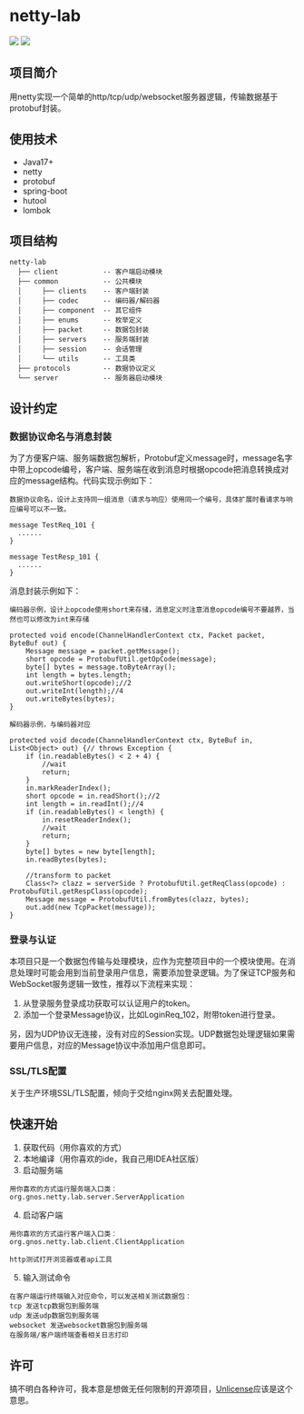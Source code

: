 # netty-lab

<a href="https://github.com/gnos-open/netty-lab/"><img src="https://img.shields.io/github/stars/gnos-open/netty-lab" ></a>
<a href="https://unlicense.org"><img src="https://img.shields.io/badge/license-unlicense-blue.svg" ></a>

## 项目简介

用netty实现一个简单的http/tcp/udp/websocket服务器逻辑，传输数据基于protobuf封装。

## 使用技术

- Java17+
- netty
- protobuf
- spring-boot
- hutool
- lombok

## 项目结构

``` 
netty-lab
  ├── client           -- 客户端启动模块
  ├── common           -- 公共模块
  │     ├── clients    -- 客户端封装
  │     ├── codec      -- 编码器/解码器
  │     ├── component  -- 其它组件
  │     ├── enums      -- 枚举定义
  │     ├── packet     -- 数据包封装
  │     ├── servers    -- 服务端封装
  │     ├── session    -- 会话管理
  │     └── utils      -- 工具类
  ├── protocols        -- 数据协议定义
  └── server           -- 服务器启动模块
```

## 设计约定

### 数据协议命名与消息封装

为了方便客户端、服务端数据包解析，Protobuf定义message时，message名字中带上opcode编号，客户端、服务端在收到消息时根据opcode把消息转换成对应的message结构。代码实现示例如下：

```
数据协议命名，设计上支持同一组消息（请求与响应）使用同一个编号，具体扩展时看请求与响应编号可以不一致。

message TestReq_101 {
  ......
}

message TestResp_101 {
  ......
}
```

消息封装示例如下：

```
编码器示例，设计上opcode使用short来存储，消息定义时注意消息opcode编号不要越界，当然也可以修改为int来存储

protected void encode(ChannelHandlerContext ctx, Packet packet, ByteBuf out) {
    Message message = packet.getMessage();
    short opcode = ProtobufUtil.getOpCode(message);
    byte[] bytes = message.toByteArray();
    int length = bytes.length;
    out.writeShort(opcode);//2
    out.writeInt(length);//4
    out.writeBytes(bytes);
}
```

```
解码器示例，与编码器对应

protected void decode(ChannelHandlerContext ctx, ByteBuf in, List<Object> out) {// throws Exception {
    if (in.readableBytes() < 2 + 4) {
        //wait
        return;
    }
    in.markReaderIndex();
    short opcode = in.readShort();//2
    int length = in.readInt();//4
    if (in.readableBytes() < length) {
        in.resetReaderIndex();
        //wait
        return;
    }
    byte[] bytes = new byte[length];
    in.readBytes(bytes);

    //transform to packet
    Class<?> clazz = serverSide ? ProtobufUtil.getReqClass(opcode) : ProtobufUtil.getRespClass(opcode);
    Message message = ProtobufUtil.fromBytes(clazz, bytes);
    out.add(new TcpPacket(message));
}
```

### 登录与认证

本项目只是一个数据包传输与处理模块，应作为完整项目中的一个模块使用。在消息处理时可能会用到当前登录用户信息，需要添加登录逻辑。为了保证TCP服务和WebSocket服务逻辑一致性，推荐以下流程来实现：

1. 从登录服务登录成功获取可以认证用户的token。
2. 添加一个登录Message协议，比如LoginReq_102，附带token进行登录。

另，因为UDP协议无连接，没有对应的Session实现。UDP数据包处理逻辑如果需要用户信息，对应的Message协议中添加用户信息即可。

### SSL/TLS配置

关于生产环境SSL/TLS配置，倾向于交给nginx网关去配置处理。

## 快速开始

1. 获取代码（用你喜欢的方式）
2. 本地编译（用你喜欢的ide，我自己用IDEA社区版）
3. 启动服务端

```
用你喜欢的方式运行服务端入口类：
org.gnos.netty.lab.server.ServerApplication
```

4. 启动客户端

```
用你喜欢的方式运行客户端入口类：
org.gnos.netty.lab.client.ClientApplication

http测试打开浏览器或者api工具
```

5. 输入测试命令

```
在客户端运行终端输入对应命令，可以发送相关测试数据包：
tcp 发送tcp数据包到服务端
udp 发送udp数据包到服务端
websocket 发送websocket数据包到服务端
在服务端/客户端终端查看相关日志打印
```

## 许可

搞不明白各种许可，我本意是想做无任何限制的开源项目，[Unlicense](LICENSE)应该是这个意思。